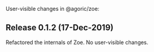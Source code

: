 User-visible changes in @agoric/zoe:

## Release 0.1.2 (17-Dec-2019)

Refactored the internals of Zoe. No user-visible changes.
